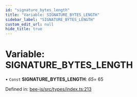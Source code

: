 ```yaml
---
id: "signature_bytes_length"
title: "Variable: SIGNATURE_BYTES_LENGTH"
sidebar_label: "SIGNATURE_BYTES_LENGTH"
custom_edit_url: null
hide_title: true
---
```


# Variable: SIGNATURE\_BYTES\_LENGTH

• `Const` **SIGNATURE\_BYTES\_LENGTH**: *65*= 65

Defined in: [bee-js/src/types/index.ts:213](https://github.com/ethersphere/bee-js/blob/8087a81/src/types/index.ts#L213)
